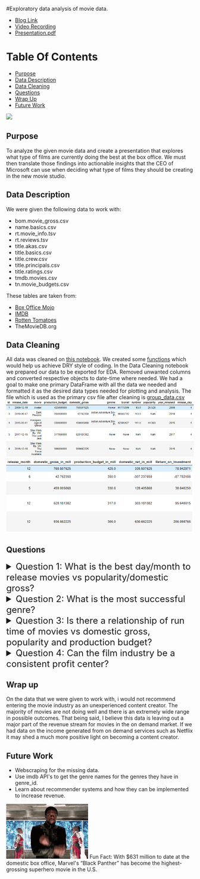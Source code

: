 #Exploratory data analysis of movie data.
* [Blog Link](https://medium.com/@saifkasmani84/creating-a-new-movie-studio-exploratory-data-analysis-of-movie-data-eafbc00a5d30)
* [Video Recording](https://youtu.be/dM9IPFhCnEM)
* [Presentation.pdf](./presentation.pptx.pdf)

# Table Of Contents
* [Purpose](#purpose)
* [Data Description](#data-description)
* [Data Cleaning](#data-cleaning)
* [Questions](#questions)
* [Wrap Up](#wrap-up)
* [Future Work](#future-work)

<img src='images/giphy.gif'/>

## Purpose
To analyze the given movie data and create a presentation that explores what type of films are currently doing the best at the box office. We must then translate those findings into actionable insights that the CEO of Microsoft can use when deciding what type of films they should be creating in the new movie studio.

## Data Description
We were given the following data to work with:
* bom.movie_gross.csv
* name.basics.csv
* rt.movie_info.tsv
* rt.reviews.tsv
* title.akas.csv
* title.basics.csv
* title.crew.csv
* title.principals.csv
* title.ratings.csv
* tmdb.movies.csv
* tn.movie_budgets.csv


These tables are taken from:
* [Box Office Mojo](https://www.boxofficemojo.com/)
* [IMDB](https://www.imdb.com/)
* [Rotten Tomatoes](https://www.rottentomatoes.com/)
* TheMovieDB.org

## Data Cleaning
All data was cleaned on [this notebook](./DataCleaning.ipynb).
 We created some [functions](./Data_Cleaning_Functions.py) which would help us achieve DRY style of coding.
In the Data Cleaning notebook we prepared our data to be exported for EDA. Removed unwanted columns and converted respective objects to date-time where needed. We had a goal to make one primary DataFrame with all the data we needed and formatted it as the desired data types needed for plotting and analysis. The file which is used as the primary csv file after cleaning is [group_data.csv](Data/group_data.csv)
<img src='images/1a.PNG'>
<img src='images/1b.PNG'>

## Questions

<details><summary style="font-size: 24px"> Question 1: What is the best day/month to release movies vs popularity/domestic gross?</summary>

[Q1Notebook](./Question1.ipynb)
### EDA
<img src='images/q1a.png'>
<img src='images/q1b.png'>
<img src='images/q1c.png'>
<img src='images/q1d.png'>

### Conclusion
**Friday** is the best day to release a movie, in terms of both popularity and also domestic gross. **December** is the best month to release a movie, in terms of both popularity and domestic gross

### Recommendation 
Try to release movies on a Friday so that more people will come and watch the movie which will drive up ticket sales as compared to other days. We have found out that December by far is the most popular and profitable month for movies to be released as compared to other months. So try to release movies in the October to December range of months.
</details>

<details><summary style="font-size: 24px"> Question 2: What is the most successful genre?</summary>
[Q2Notebook](./Question2.ipynb)
We were tasked with analysing what genre would be the most profitable for Mircosoft to consider as a category for them to enter the movie making industry. We decided to answer the following questions about movie genres to assist in finding what the best strategy for Mircosoft should be.

* What is the top overall movie genre?

* Is there a correlation between release month and higher profitability in that genre?

* Is there a correlation between production budget and net profits in the that genre?

### EDA
<img src='images/q2a.png'>
<img src='images/q2b.png'>
<img src='images/q2c.png'>

### Conclusion

* Out of the top 100 domestic gross movies over the past 30 years, the genre 'Action, Adventure, Sci-Fi' made up the largest successful genre group in that data sample.
* Our findings showed that releasing 'Action, Adventure, Sci-Fi' movies in late Spring/early-mid Summer, Spring Break week, during the holidays, and if it is a cultural movie, released during that culture's Heritage month, all proved to be the most profitable times of the year to release that genre.
* Sticking to a production budget of 200 million dollars while producing an 'Action, Adventure, Sci-Fi' movie has proven to be the key ingredient to high net profitability that can be forecasted to be between 200-500 million dollars.

### Recommendation

The final recommendation to Microsoft pertaining to what genre would be the most profitable for them to make movies in would be **'Action, Adventure, Sci-Fi'**.
</details>

<details><summary style="font-size: 24px"> Question 3: Is there a relationship of run time of movies vs domestic gross, popularity and production budget? </summary>
[Q3Notebook](./Question3.ipynb)
Here we try to examine if there is a relationship between domestic gross/production budget vs runtime in minutes of a movie. We take the Top 100 highest grossing movies and the Bottom 100 lowest grossing movies and find out the mean runtime for them.

### EDA
<img src='images/q3a.png'>
<img src='images/q3b.png'>
<img src='images/q3c.png'>
<img src='images/q3d.png'>

### Conclusion
It seems that the highest grossing movies average to be around **123 minutes** while the lowest grossing movies average around the **95 minutes** mark. The most popular movies in the top 100 movies have a runtime of **149 minutes**. If we take into consideration the most popular movies like Titanic, Avatar and all Marvel movies, this is what we would expect. As per our numbers, people normally like longer movies. Also as we can see in the heatmap that the correlation coefficient of runtime to production budget is positively correlated and is **0.31** which is moderately strong.

### Recommendation
Make movies averaging the **120-150 minutes** range and keep in mind that one of the factors that will make production budget increase is the increase in movie runtime.
</details>

<details><summary style="font-size: 24px"> Question 4:  Can the film industry be a consistent profit center?</summary>
[Q4Notebook](./Question4.ipynb)

Here we will evaluate questions such as:

* Are movies making more or less profit since 2000?
* Are movies getting more expensive to make since 2000?
* Does spending more money on production increase your chances of being profitable?
The intent of these questions are to provide an insight if the movie industry is thriving or failing. We want our clients to make the smartest decisions. We are looking to see if "an ounce of prevention equals a pound of cure". If we can inform our clients that entering the movie business will not only be a waste of time, but also a waste of resources not beginning down that path is the smartest choice to make.

### EDA
<img src='images/q41.png'>
<img src='images/q42.png'>
<img src='images/q43.png'>
<img src='images/q44.png'>
<img src='images/q46.png'>
<img src='images/q47.png'>
<img src='images/q48.png'>

### Conclusion
**1. Are ticket sales growing since 2000?**
Figure 1.1 answers this question pretty plainly looking at the blue line representing ticket sales. Ticket sales shows an unicumbered picture of the demand for the movies created that year. From 2000 to 2015 ticket sales were not growing until a crazy spike going around 2018. Ticket sales after 2019 have declined dramatically after an impressive 2018 back to the same levels they were at the entire 2 decades we evaluated. There is no measurable growth in demand from 2000 to 2019.

**2. Are movies making more or less profit since 2000?**
This question is easily answerable looking at Figure 1.1, Figure 2.2, and Figure 3.0. Looking at Figure 2.2 we see the relationship of profit per movie over time with a line of best fit plotted showing the trend. The slope is flat to barely negative. Figure 3.0 shows the correlation coefficient between profit per movie and the year it was released is -0.17. This also shows there is a negligible negative correlation to the year it was released and the profit of the movie. This shows that movies are not becoming more profitable over time.

**3. Are movies getting more expensive to make since 2000?**
Similarly to question 2 lets look at Figure 2.1 and Figure 3.0. Figure 2.1 shows production budgets per movie over time. The line of best fit is showing a steep ascent which means that productions budgets have been growing as the years passed. Figure 3.0 shows the correlation coefficient between these two variables is 0.64. This is proof of a strong positive correlation of these values as the years go on the production budgets also increase. This shows that movies are becoming increasingly expensive to make over time.

**4. Does a larger production budget increase your chances of producing a profitable movie?**
Figure 3.0 measures the correlation between multiple variables including production budget and profit per movie and ROI. The values for production budget vs profit is 0.055 and production budget vs ROI is -0.14. This means that while production budget does have a little effect on ticket sales the increased cost in the budget is greater therefore hurting your return metrics. This shows that a larger production budget has no change to your profit and actually will hurt your return metrics.

### Recommendation
On this data I would not reccomend entering the movie industry as an unexperienced content creator. The majority of movies are not doing well and there is an extremely wide range in possible outcomes. That being said, I believe this data is leaving out a major part of the revenue stream for movies in the on demand market. If we had data on the income generated from on demand services such as Netflix it may shed a much more positive light on becoming a content creator. 
</details>

## Wrap up 
On the data that we were given to work with, i would not recommend entering the movie industry as an unexperienced content creator. The majority of movies are not doing well and there is an extremely wide range in possible outcomes. That being said, I believe this data is leaving out a major part of the revenue stream for movies in the on demand market. If we had data on the income generated from on demand services such as Netflix it may shed a much more positive light on becoming a content creator.

## Future Work
* Webscraping for the missing data.
* Use imdb API's to get the genre names for the genres they have in genre_id.
* Learn about recommender systems and how they can be implemented to increase revenue.


<img src='images/wakanda.gif'/>
Fun Fact: With $631 million to date at the domestic box office, Marvel's “Black Panther” has become the highest-grossing superhero movie in the U.S.